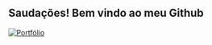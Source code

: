 ## Saudações! Bem vindo ao meu Github

[![Portfólio]( 	https://img.shields.io/badge/website-000000?style=for-the-badge&logo=About.me&logoColor=white)](https://lunarenilson.github.io/portfolio)
